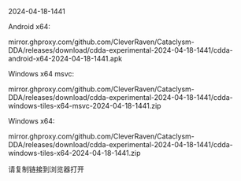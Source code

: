 2024-04-18-1441

Android x64:

mirror.ghproxy.com/github.com/CleverRaven/Cataclysm-DDA/releases/download/cdda-experimental-2024-04-18-1441/cdda-android-x64-2024-04-18-1441.apk

Windows x64 msvc:

mirror.ghproxy.com/github.com/CleverRaven/Cataclysm-DDA/releases/download/cdda-experimental-2024-04-18-1441/cdda-windows-tiles-x64-msvc-2024-04-18-1441.zip

Windows x64:

mirror.ghproxy.com/github.com/CleverRaven/Cataclysm-DDA/releases/download/cdda-experimental-2024-04-18-1441/cdda-windows-tiles-x64-2024-04-18-1441.zip

请复制链接到浏览器打开

